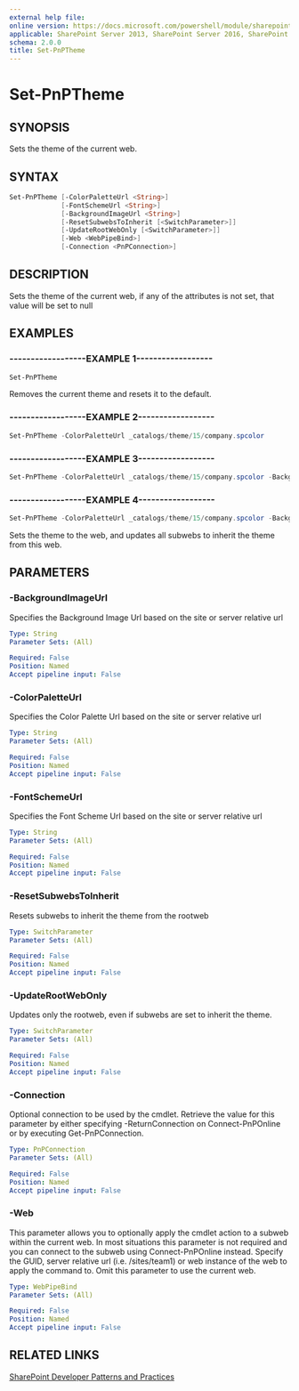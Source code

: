 ```yaml
---
external help file:
online version: https://docs.microsoft.com/powershell/module/sharepoint-pnp/set-pnptheme
applicable: SharePoint Server 2013, SharePoint Server 2016, SharePoint Server 2019, SharePoint Online
schema: 2.0.0
title: Set-PnPTheme
---
```


# Set-PnPTheme

## SYNOPSIS
Sets the theme of the current web.

## SYNTAX 

```powershell
Set-PnPTheme [-ColorPaletteUrl <String>]
             [-FontSchemeUrl <String>]
             [-BackgroundImageUrl <String>]
             [-ResetSubwebsToInherit [<SwitchParameter>]]
             [-UpdateRootWebOnly [<SwitchParameter>]]
             [-Web <WebPipeBind>]
             [-Connection <PnPConnection>]
```

## DESCRIPTION
 Sets the theme of the current web, if any of the attributes is not set, that value will be set to null

## EXAMPLES

### ------------------EXAMPLE 1------------------
```powershell
Set-PnPTheme
```

Removes the current theme and resets it to the default.

### ------------------EXAMPLE 2------------------
```powershell
Set-PnPTheme -ColorPaletteUrl _catalogs/theme/15/company.spcolor
```



### ------------------EXAMPLE 3------------------
```powershell
Set-PnPTheme -ColorPaletteUrl _catalogs/theme/15/company.spcolor -BackgroundImageUrl 'style library/background.png'
```



### ------------------EXAMPLE 4------------------
```powershell
Set-PnPTheme -ColorPaletteUrl _catalogs/theme/15/company.spcolor -BackgroundImageUrl 'style library/background.png' -ResetSubwebsToInherit
```

Sets the theme to the web, and updates all subwebs to inherit the theme from this web.

## PARAMETERS

### -BackgroundImageUrl
Specifies the Background Image Url based on the site or server relative url

```yaml
Type: String
Parameter Sets: (All)

Required: False
Position: Named
Accept pipeline input: False
```

### -ColorPaletteUrl
Specifies the Color Palette Url based on the site or server relative url

```yaml
Type: String
Parameter Sets: (All)

Required: False
Position: Named
Accept pipeline input: False
```

### -FontSchemeUrl
Specifies the Font Scheme Url based on the site or server relative url

```yaml
Type: String
Parameter Sets: (All)

Required: False
Position: Named
Accept pipeline input: False
```

### -ResetSubwebsToInherit
Resets subwebs to inherit the theme from the rootweb

```yaml
Type: SwitchParameter
Parameter Sets: (All)

Required: False
Position: Named
Accept pipeline input: False
```

### -UpdateRootWebOnly
Updates only the rootweb, even if subwebs are set to inherit the theme.

```yaml
Type: SwitchParameter
Parameter Sets: (All)

Required: False
Position: Named
Accept pipeline input: False
```

### -Connection
Optional connection to be used by the cmdlet. Retrieve the value for this parameter by either specifying -ReturnConnection on Connect-PnPOnline or by executing Get-PnPConnection.

```yaml
Type: PnPConnection
Parameter Sets: (All)

Required: False
Position: Named
Accept pipeline input: False
```

### -Web
This parameter allows you to optionally apply the cmdlet action to a subweb within the current web. In most situations this parameter is not required and you can connect to the subweb using Connect-PnPOnline instead. Specify the GUID, server relative url (i.e. /sites/team1) or web instance of the web to apply the command to. Omit this parameter to use the current web.

```yaml
Type: WebPipeBind
Parameter Sets: (All)

Required: False
Position: Named
Accept pipeline input: False
```

## RELATED LINKS

[SharePoint Developer Patterns and Practices](https://aka.ms/sppnp)